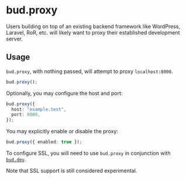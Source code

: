 # bud.proxy

Users building on top of an existing backend framework like WordPress, Laravel, RoR, etc.
will likely want to proxy their established development server.

## Usage

`bud.proxy`, with nothing passed, will attempt to proxy `localhost:8000`.

```ts
bud.proxy();
```

Optionally, you may configure the host and port:

```ts
bud.proxy({
  host: "example.test",
  port: 8000,
});
```

You may explicitly enable or disable the proxy:

```ts
bud.proxy({ enabled: true });
```

To configure SSL, you will need to use `bud.proxy` in conjunction with [`bud.dev`](https://github.com/roots/bud/tree/stable/docs/config/dev.md).

Note that SSL support is still considered experimental.
